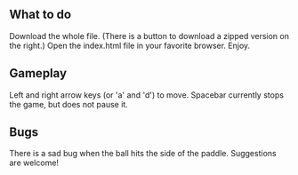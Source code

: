 ## What to do
Download the whole file. (There is a button to download a zipped version on the right.) Open the index.html file in your favorite browser. Enjoy.

## Gameplay
Left and right arrow keys (or 'a' and 'd') to move.
Spacebar currently stops the game, but does not pause it.

## Bugs
There is a sad bug when the ball hits the side of the paddle. Suggestions are welcome!